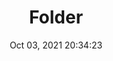 ---
id: 48
title: Folder 
file-slug: folder
date: Oct 03, 2021 20:34:23
feature: false
category: icons
angle: dynamic
clay: https://3dicons.sgp1.cdn.digitaloceanspaces.com/v1/dynamic/clay/folder-dynamic-clay.png
gradient: https://3dicons.sgp1.cdn.digitaloceanspaces.com/v1/dynamic/gradient/folder-dynamic-gradient.png
color: https://3dicons.sgp1.cdn.digitaloceanspaces.com/v1/dynamic/color/folder-dynamic-color.png
premium: https://3dicons.sgp1.cdn.digitaloceanspaces.com/v1/dynamic/premium/folder-dynamic-premium.png
---